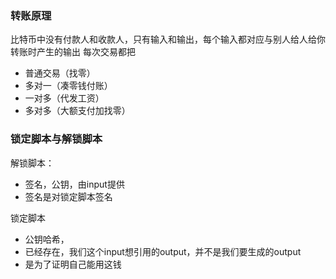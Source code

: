 ### 转账原理
比特币中没有付款人和收款人，只有输入和输出，每个输入都对应与别人给人给你转账时产生的输出
每次交易都把
- 普通交易（找零）
- 多对一（凑零钱付账）
- 一对多（代发工资）
- 多对多（大额支付加找零）

### 锁定脚本与解锁脚本
解锁脚本：
- 签名，公钥，由input提供
- 签名是对锁定脚本签名

锁定脚本
- 公钥哈希，
- 已经存在，我们这个input想引用的output，并不是我们要生成的output
- 是为了证明自己能用这钱
